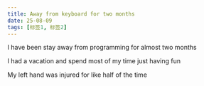 ```yaml
---
title: Away from keyboard for two months
date: 25-08-09
tags: [标签1, 标签2]
---
```


I have been stay away from programming for almost two months


I had a vacation and spend most of my time just having fun

My left hand was injured for like half of the time
